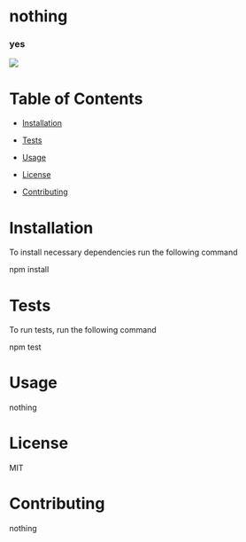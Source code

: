 
  # nothing

  ### yes

  ![](https://img.shields.io/badge/dynamic/json?url=<URL>License=<LABEL>&query=MIT&color=blue&prefix=<PREFIX>&suffix=<SUFFIX>)

  # Table of Contents
  
  * [Installation](#installation)

  * [Tests](#tests)

  * [Usage](#usage)

  * [License](#license)

  * [Contributing](#contributing)


  # Installation 

  To install necessary dependencies run the following command 

  npm install

  # Tests 

  To run tests, run the following command

  npm test

  # Usage

  nothing

  # License

  MIT

  # Contributing 

  nothing

 ![]()
  